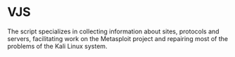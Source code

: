 # VJS
The script specializes in collecting information about sites, protocols and servers, facilitating work on the Metasploit project and repairing most of the problems of the Kali Linux system.
